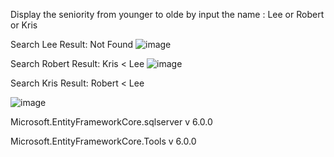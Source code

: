 Display the seniority from younger to olde by input the name : Lee or Robert or Kris


Search Lee
Result: Not Found
 ![image](https://github.com/naruethan/search_family_DESC/assets/38663837/92852f01-78ad-4691-96b2-414eab52c1e0)


Search Robert
Result: Kris < Lee
 ![image](https://github.com/naruethan/search_family_DESC/assets/38663837/ae1a7097-da46-4c2d-9888-317ea5eee046)


Search Kris
Result: Robert < Lee
 
![image](https://github.com/naruethan/search_family_DESC/assets/38663837/4ae672b7-5f6c-4c70-826b-bb0ab223ce6a)



Microsoft.EntityFrameworkCore.sqlserver  v 6.0.0

Microsoft.EntityFrameworkCore.Tools v 6.0.0
